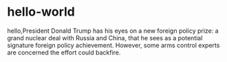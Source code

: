 # hello-world
hello,President Donald Trump has his eyes on a new foreign policy prize: a grand nuclear deal with Russia and China, that he sees as a potential signature foreign policy achievement. However, some arms control experts are concerned the effort could backfire.
